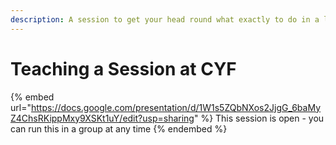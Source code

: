 ```yaml
---
description: A session to get your head round what exactly to do in a lesson
---
```


# Teaching a Session at CYF

{% embed url="https://docs.google.com/presentation/d/1W1s5ZQbNXos2JjgG_6baMyZ4ChsRKippMxy9XSKt1uY/edit?usp=sharing" %}
This session is open  - you can run this in a group at any time
{% endembed %}

